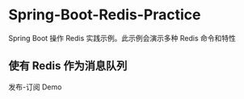 # Spring-Boot-Redis-Practice
Spring Boot 操作 Redis 实践示例。此示例会演示多种 Redis 命令和特性

## 使有 Redis 作为消息队列
发布-订阅 Demo
